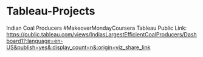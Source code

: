 # Tableau-Projects
Indian Coal Producers
#MakeoverMondayCoursera 
Tableau Public Link:
https://public.tableau.com/views/IndiasLargestEfficientCoalProducers/Dashboard1?:language=en-US&publish=yes&:display_count=n&:origin=viz_share_link
